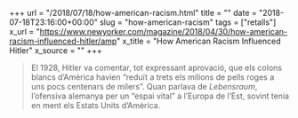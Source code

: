 +++
url = "/2018/07/18/how-american-racism.html"
title = ""
date = "2018-07-18T23:16:00+00:00"
slug = "how-american-racism"
tags = ["retalls"]
x_url = "https://www.newyorker.com/magazine/2018/04/30/how-american-racism-influenced-hitler/amp"
x_title = "How American Racism Influenced Hitler"
x_source = ""
+++


> El 1928, Hitler va comentar, tot expressant aprovació, que els colons blancs d’Amèrica havien “reduït a trets els milions de pells roges a uns pocs centenars de milers”. Quan parlava de *Lebensraum*, l’ofensiva alemanya per un “espai vital” a l’Europa de l’Est, sovint tenia en ment els Estats Units d’Amèrica.
